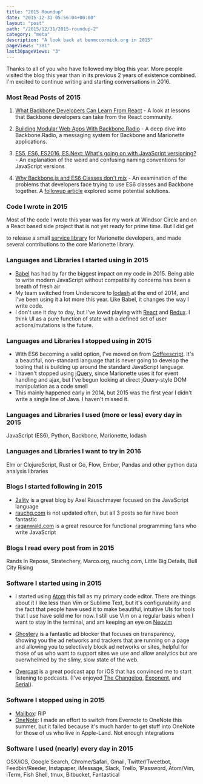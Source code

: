 ```yaml
---
title: "2015 Roundup"
date: "2015-12-31 05:56:04+00:00"
layout: "post"
path: "/2015/12/31/2015-roundup-2"
category: "meta"
description: "A look back at benmccormick.org in 2015"
pageViews: "381"
last30pageViews: "3"
---
```


Thanks to all of you who have followed my blog this year. More people visited the blog this year than in its previous 2 years of existence combined.  I'm excited to continue writing and starting conversations in 2016.

### Most Read Posts of 2015

1. [What Backbone Developers Can Learn From React][bbreact] - A look at lessons that Backbone developers can take from the React community.

2. [Building Modular Web Apps With Backbone.Radio][radio] - A deep dive into Backbone.Radio, a messaging system for Backbone and Marionette applications.

3. [ES5, ES6, ES2016, ES.Next: What's going on with JavaScript versioning?][versions] - An explanation of the weird and confusing naming conventions for JavaScript versions

4. [Why Backbone.js and ES6 Classes don't mix][bbclass] - An examination of the problems that developers face trying to use ES6 classes and Backbone together.  A [followup article][bbfollowup] explored some potential solutions.


### Code I wrote in 2015

Most of the code I wrote this year was for my work at Windsor Circle and on a React based side project that is not yet ready for prime time.  But I did get

to release a small [service library][mnservice] for Marionette developers, and made several contributions to the core Marionette library.

### Languages and Libraries I started using in 2015

- [Babel][babel] has had by far the biggest impact on my code in 2015.  Being able to write modern JavaScript without compatibility concerns has been a breath of fresh air
- My team switched from Underscore to [lodash][lodash] at the end of 2014, and I've been using it a lot more this year.  Like Babel, it changes the way I write code.
- I don't use it day to day, but I've loved playing with [React][react] and [Redux][redux].  I think UI as a pure function of state with a defined set of user actions/mutations is the future.

### Languages and Libraries I stopped using in 2015

- With ES6 becoming a valid option, I've moved on from [Coffeescript][coffeescript].  It's a beautiful, non-standard language that is never going to develop the tooling that is building up around the standard JavaScript language.
- I haven't stopped using [jQuery][jquery], since Marionette uses it for event handling and ajax, but I've begun looking at direct jQuery-style DOM manipulation as a code smell
- This mainly happened early in 2014, but 2015 was the first year I didn't write a single line of Java.  I haven't missed it.

### Languages and Libraries I used (more or less) every day in 2015

JavaScript (ES6), Python, Backbone, Marionette, lodash

### Languages and Libraries I want to try in 2016

Elm or ClojureScript, Rust or Go, Flow, Ember, Pandas and other python data analysis libraries

### Blogs I started following in 2015

- [2ality](http://www.2ality.com/) is a great blog by Axel Rauschmayer focused on the JavaScript language
- [rauchg.com](http://rauchg.com/essays) is not updated often, but all 3 posts so far have been fantastic
- [raganwald.com](http://raganwald.com/) is a great resource for functional programming fans who write JavaScript


### Blogs I read every post from in 2015

Rands In Repose, Stratechery, Marco.org, rauchg.com, Little Big Details, Bull City Rising

### Software I started using in 2015

- I started using [Atom][atom] this fall as my primary code editor.  There are things about it I like less than Vim or Sublime Text, but it's configurability and the fact that people have used it to make beautiful, intuitive UIs for tools that I use have sold me for now.  I still use Vim on a regular basis when I want to stay in the terminal, and am keeping an eye on [Neovim][neovim]

- [Ghostery][ghostery] is a fantastic ad blocker that focuses on transparency, showing you the ad networks and trackers that are running on a page and allowing you to selectively block ad networks or sites, helpful for those of us who want to support sites we use and allow analytics but are overwhelmed by the slimy, slow state of the web.

- [Overcast][overcast] is a great podcast app for iOS that has convinced me to start listening to podcasts.  (I've enjoyed [The Changelog][changelog], [Exponent][exponent], and [Serial][serial]).

### Software I stopped using in 2015

- [Mailbox](https://www.mailboxapp.com/): RIP
- [OneNote](https://www.onenote.com/): I made an effort to switch from Evernote to OneNote this summer, but it failed because it's much harder to get stuff into OneNote for those of us who live in Apple-Land.  Not enough integrations

### Software I used (nearly) every day in 2015

OSX/iOS, Google Search, Chrome/Safari, Gmail, Twitter/Tweetbot, Feedbin/Reeder, Instapaper, iMessage, Slack, Trello, 1Password, Atom/Vim, iTerm, Fish Shell, tmux, Bitbucket, Fantastical



[bbreact]: http://benmccormick.org/2015/09/09/what-can-backbone-developers-learn-from-react/
[radio]: http://benmccormick.org/2015/01/26/backbone-radio/
[versions]: http://benmccormick.org/2015/09/14/es5-es6-es2016-es-next-whats-going-on-with-javascript-versioning/
[bbclass]: http://benmccormick.org/2015/04/07/es6-classes-and-backbone-js/
[bbfollowup]: http://benmccormick.org/2015/07/06/backbone-and-es6-classes-revisited/
[mnservice]: http://benmccormick.org/2015/05/25/marionette-service-service-objects-for-marionette/
[babel]: https://babeljs.io/
[lodash]: https://lodash.com/
[react]: https://facebook.github.io/react/
[redux]: https://github.com/rackt/redux
[coffeescript]: http://coffeescript.org/
[jquery]: http://jquery.com/
[neovim]: https://neovim.io/
[atom]: https://atom.io/
[ghostery]: https://www.ghostery.com/
[overcast]: https://overcast.fm/
[serial]: https://serialpodcast.org/
[exponent]: http://exponent.fm/
[changelog]: https://changelog.com/podcast/
